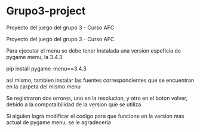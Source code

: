 # Grupo3-project
Proyecto del juego del grupo 3 - Curso AFC

Proyecto del juego del grupo 3 - Curso AFC

Para ejecutar el menu se debe tener instalada una version espeficia de pygame menu, la 3.4.3

pip install pygame-menu==3.4.3

asi mismo, tambien instalar las fuentes correspondientes que se encuentran en la carpeta del mismo menu

Se registraron dos errores, uno en la resolucion, y otro en el boton volver, debido a la compotaibilidad de la version que se utiliza

Si alguien logra modificar el codigo para que funcione en la version mas actual de pygame menu, se le agradeceria

